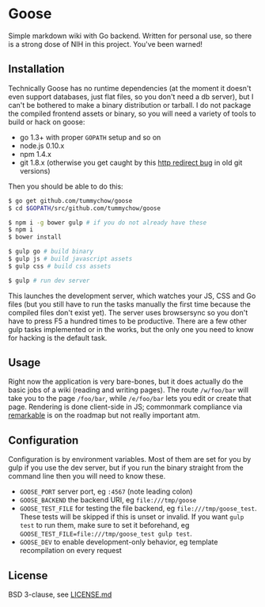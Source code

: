 # Goose

Simple markdown wiki with Go backend. Written for personal use, so there is a strong dose of NIH in this project. You've been warned!

## Installation

Technically Goose has no runtime dependencies (at the moment it doesn't even support databases, just flat files, so you don't need a db server), but I can't be bothered to make a binary distribution or tarball. I do not package the compiled frontend assets or binary, so you will need a variety of tools to build or hack on goose:

- go 1.3+ with proper `GOPATH` setup and so on
- node.js 0.10.x
- npm 1.4.x
- git 1.8.x (otherwise you get caught by this [http redirect bug](https://github.com/spf13/hugo/issues/297) in old git versions)

Then you should be able to do this:

```bash
$ go get github.com/tummychow/goose
$ cd $GOPATH/src/github.com/tummychow/goose

$ npm i -g bower gulp # if you do not already have these
$ npm i
$ bower install

$ gulp go # build binary
$ gulp js # build javascript assets
$ gulp css # build css assets

$ gulp # run dev server
```

This launches the development server, which watches your JS, CSS and Go files (but you still have to run the tasks manually the first time because the compiled files don't exist yet). The server uses browsersync so you don't have to press F5 a hundred times to be productive. There are a few other gulp tasks implemented or in the works, but the only one you need to know for hacking is the default task.

## Usage

Right now the application is very bare-bones, but it does actually do the basic jobs of a wiki (reading and writing pages). The route `/w/foo/bar` will take you to the page `/foo/bar`, while `/e/foo/bar` lets you edit or create that page. Rendering is done client-side in JS; commonmark compliance via [remarkable](https://github.com/jonschlinkert/remarkable) is on the roadmap but not really important atm.

## Configuration

Configuration is by environment variables. Most of them are set for you by gulp if you use the dev server, but if you run the binary straight from the command line then you will need to know these.

- `GOOSE_PORT` server port, eg `:4567` (note leading colon)
- `GOOSE_BACKEND` the backend URI, eg `file:///tmp/goose`
- `GOOSE_TEST_FILE` for testing the file backend, eg `file:///tmp/goose_test`. These tests will be skipped if this is unset or invalid. If you want `gulp test` to run them, make sure to set it beforehand, eg `GOOSE_TEST_FILE=file:///tmp/goose_test gulp test`.
- `GOOSE_DEV` to enable development-only behavior, eg template recompilation on every request

## License

BSD 3-clause, see [LICENSE.md](LICENSE.md)
